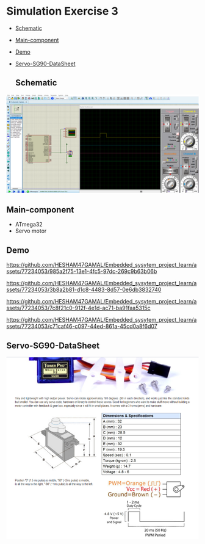 # Simulation Exercise 3
- [Schematic](#Schematic)
- [Main-component](#Main-component)
- [Demo](#Demo)
- [Servo-SG90-DataSheet](#Servo-SG90-DataSheet)



  ## Schematic

<img src="https://github.com/HESHAM47GAMAL/Embedded_sysytem_project_learn/blob/main/Interface_P1/5.Motors/Proteus_simulation/4.Exercise4/Schematic.png">

  ## Main-component

- ATmega32
- Servo motor


## Demo

https://github.com/HESHAM47GAMAL/Embedded_sysytem_project_learn/assets/77234053/985a2f75-13e1-4fc5-97dc-269c9b63b06b

https://github.com/HESHAM47GAMAL/Embedded_sysytem_project_learn/assets/77234053/3b8a2b81-d1c8-4483-8d57-0e6db3832740

https://github.com/HESHAM47GAMAL/Embedded_sysytem_project_learn/assets/77234053/7c8f21c0-912f-4e1d-ac71-ba91faa5315c

https://github.com/HESHAM47GAMAL/Embedded_sysytem_project_learn/assets/77234053/c71caf46-c097-44ed-861a-45cd0a8f6d07



## Servo-SG90-DataSheet

<img src="https://github.com/HESHAM47GAMAL/Embedded_sysytem_project_learn/blob/main/Interface_P1/5.Motors/Proteus_simulation/4.Exercise4/Servo_DataSheet.png">